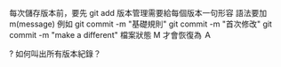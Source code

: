 每次儲存版本前，要先 git add 
版本管理需要給每個版本一句形容
語法要加 m(message) 例如
  git commit -m "基礎規則"
  git commit -m "首次修改"
  git commit -m "make a different"
檔案狀態 M 才會恢復為 Ａ

? 如何叫出所有版本紀錄？